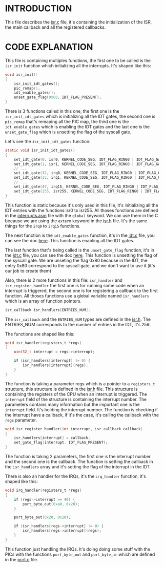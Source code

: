 # INTRODUCTION

This file describes the [isr.c](../../../src/interrupts/isr.c) file, it's containing the initialization of the ISR, the main callback and all the registered callbacks.

# CODE EXPLANATION

This file is containing multiples functions, the first one to be called is the `isr_init` function which initializing all the interrupts. It's shaped like this:
```c
void isr_init()
{
    isr_init_idt_gates();
    pic_remap();
    idt_enable_gates();
    unset_gate_flag(0x80, IDT_FLAG_PRESENT);
}
```
There is 3 functions called in this one, the first one is the `isr_init_idt_gates` which is initializing all the IDT gates, the second one is `pic_remap` that's remaping all the PIC map, the third one is the `idt_enable_gates` which is enabling the IDT gates and the last one is the `unset_gate_flag` which is unsetting the flag of the syscall gate.

Let's see the `isr_init_idt_gates` function:
```c
static void isr_init_idt_gates()
{
    set_idt_gate(0, isr0, KERNEL_CODE_SEG, IDT_FLAG_RING0 | IDT_FLAG_GATE_32BIT_INT);
    set_idt_gate(1, isr1, KERNEL_CODE_SEG, IDT_FLAG_RING0 | IDT_FLAG_GATE_32BIT_INT);
    // ...
    set_idt_gate(32, irq0, KERNEL_CODE_SEG, IDT_FLAG_RING0 | IDT_FLAG_GATE_32BIT_INT);
    set_idt_gate(33, irq1, KERNEL_CODE_SEG, IDT_FLAG_RING0 | IDT_FLAG_GATE_32BIT_INT);
    // ...
    set_idt_gate(47, irq15, KERNEL_CODE_SEG, IDT_FLAG_RING0 | IDT_FLAG_GATE_32BIT_INT);
    set_idt_gate(255, isr255, KERNEL_CODE_SEG, IDT_FLAG_RING0 | IDT_FLAG_GATE_32BIT_INT);
}
```
This function is static because it's only used in this file, it's initializing all the IDT entries with the functions isr0 to isr255. All thoses functions are defined in the [interrupts.asm](../../../src/interrupts/interrupts.asm) file with the `global` keyword. We can use them in the C because we are using the `extern` keyword in the [isr.h](../../../src/interrupts/isr.h) file. It's the same things for the `irq0` to `irq15` functions.

The next function is the `idt_enable_gates` function, it's in the [idt.c](../../../src/interrupts/idt.c) file, you can see the doc [here](idt.md). This function is enabling all the IDT gates.

The last function that's being called is the `unset_gate_flag` function, it's in the [idt.c](../../../src/interrupts/idt.c) file, you can see the doc [here](idt.md). This function is unsetting the flag of the syscall gate. We are unseting the flag 0x80 because in the IDT, the entry 0x80 correspond to the syscall gate, and we don't want to use it (it's our job to create them)

Also, there is 2 more functions in this file: `isr_handler` and `isr_register_handler` the first one is for running some code when an interrupt is triggered, the second one is for registering a callback to the first function. All thoses functions use a global variable named `isr_handlers` which is an array of function pointers.
```c
isr_callback isr_handlers[ENTRIES_NUM];
```
The `isr_callback` and the `ENTRIES_NUM` types are defined in the [isr.h](../../../src/interrupts/isr.h). The ENTRIES_NUM corresponds to the number of entries in the IDT, it's 256.

The functions are shaped like this:
```c
void isr_handler(registers_t *regs)
{
    uint32_t interrupt = regs->interrupt;

    if (isr_handlers[interrupt] != 0) {
        isr_handlers[interrupt](regs);
    }
}
```
The function is taking a parameter regs which is a pointer to a `registers_t` structure, this structure is defined in the [isr.h](../../../src/interrupts/isr.h) file. This structure is containing the registers of the CPU when an interrupt is triggered. The `interrupt` field of the structure is containing the interrupt number.
The parameters contains many information but the important one is the `interrupt` field. It's holding the interrupt number.
The function is checking if the interrupt have a callback, if it's the case, it's calling the callback with the `regs` parameter.


```c
void isr_register_handler(int interrupt, isr_callback callback)
{
    isr_handlers[interrupt] = callback;
    set_gate_flag(interrupt, IDT_FLAG_PRESENT);
}
```
The function is taking 2 parameters, the first one is the interrupt number and the second one is the callback. The function is setting the callback in the `isr_handlers` array and it's setting the flag of the interrupt in the IDT.

There is also an handler for the IRQs, it's the `irq_handler` function, it's shaped like this:
```c
void irq_handler(registers_t *regs)
{
    if (regs->interrupt >= 40) {
        port_byte_out(0xa0, 0x20);
    }

    port_byte_out(0x20, 0x20);

    if (isr_handlers[regs->interrupt] != 0) {
        isr_handlers[regs->interrupt](regs);
    }
}
```
This function just handling the IRQs. It's doing doing some stuff with the PICs with the functions `port_byte_out` and `port_byte_in` which are defined in the [port.c](../../../src/interrupts/port.c) file.
